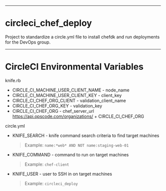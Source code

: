 ***
# circleci_chef_deploy
Project to standardize a circle.yml file to install chefdk and run deployments for the DevOps group.

***
# CircleCI Environmental Variables
knife.rb
- CIRCLE_CI_MACHINE_USER_CLIENT_NAME - node_name
- CIRCLE_CI_MACHINE_USER_CLIENT_KEY - client_key
- CIRCLE_CI_CHEF_ORG_CLIENT - validation_client_name
- CIRCLE_CI_CHEF_ORG_KEY - validation_key
- CIRCLE_CI_CHEF_ORG - chef_server_url https://api.opscode.com/organizations/ + CIRCLE_CI_CHEF_ORG

circle.yml
- KNIFE_SEARCH - knife command search criteria to find target machines
  > Example: `name:*web* AND NOT name:staging-web-01`
- KNIFE_COMMAND - command to run on target machines
  > Example: `chef-client`
- KNIFE_USER - user to SSH in on target machines
  > Example: `circleci_deploy`
